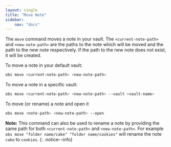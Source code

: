 ```yaml
---
layout: single
title: "Move Note"
sidebar:
    nav: "docs"
---
```


The `move` command moves a note in your vault. The `<current-note-path>` and `<new-note-path>` are the paths to the note which will be moved and the path to the new note respectively. If the path to the new note does not exist, it will be created. 

To move a note in your default vault:

```zsh
obs move <current-note-path> <new-note-path>
```

To move a note in a specific vault:

```zsh
obs move <current-note-path> <new-note-path> --vault <vault-name>
```

To move (or rename) a note and open it  
```zsh
obs move <note-path> <new-note-path> --open
```

**Note:** This command can also be used to rename a note by providing the same path for both `<current-note-path>` and `<new-note-path>`. For example `obs move "folder name/cake" "folder name/cookies"` will rename the note `cake` to `cookies`.
{: .notice--info}


